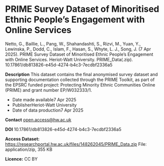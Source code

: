 # PRIME Survey Dataset of Minoritised Ethnic People’s Engagement with Online Services

Netto, G., Baillie, L., Pang, W., Shahandashti, S., Rizvi, M., Yuan, Y., Lewinska, P., Dodd, C., Islam, F., Hasan, S., Whyte, L. J., Song, J. (7 Apr 2025). PRIME Survey Dataset of Minoritised Ethnic People’s Engagement with Online Services. Heriot-Watt University. PRIME_Data(.zip). 10.17861/db813826-e45d-4274-b4c3-7ecdbf2336a5


**Description**
This dataset contains the final anonymised survey dataset and supporting documentation collected through the PRIME Toolkit, as part of the EPSRC funded project: Protecting Minority Ethnic Communities Online (PRIME) and grant number EP/W032333/1.
- Date made available7 Apr 2025
- PublisherHeriot-Watt University
- Date of data production7 Apr 2025

**Contact**
open.access@hw.ac.uk

**DOI**
10.17861/db813826-e45d-4274-b4c3-7ecdbf2336a5

**Access Dataset:** 
https://researchportal.hw.ac.uk/files/148262045/PRIME_Data.zip 
File: application/zip, 355 KB

**Licence:** CC BY
